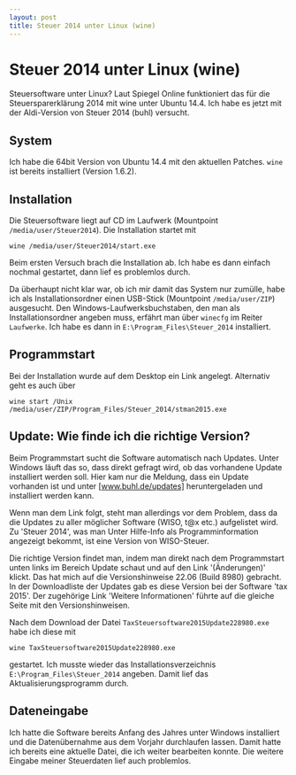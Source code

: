 ```yaml
---
layout: post
title: Steuer 2014 unter Linux (wine)
---
```

# Steuer 2014 unter Linux (wine)
Steuersoftware unter Linux? Laut Spiegel Online funktioniert das für die
Steuersparerklärung 2014 mit wine unter Ubuntu 14.4. Ich habe es jetzt
mit der Aldi-Version von Steuer 2014 (buhl) versucht.

## System
Ich habe die 64bit Version von Ubuntu 14.4 mit den aktuellen Patches.
`wine` ist bereits installiert (Version 1.6.2).

## Installation
Die Steuersoftware liegt auf CD im Laufwerk (Mountpoint
`/media/user/Steuer2014`). Die Installation startet mit

```
wine /media/user/Steuer2014/start.exe 
```

Beim ersten Versuch brach die Installation ab. Ich habe es dann einfach
nochmal gestartet, dann lief es problemlos durch.

Da überhaupt nicht klar war, ob ich mir damit das System nur zumülle,
habe ich als Installationsordner einen USB-Stick (Mountpoint
`/media/user/ZIP`) ausgesucht. Den Windows-Laufwerksbuchstaben, den man
als Installationsordner angeben muss, erfährt man über `winecfg` im
Reiter `Laufwerke`. Ich habe es dann in `E:\Program_Files\Steuer_2014`
installiert.

## Programmstart
Bei der Installation wurde auf dem Desktop ein Link angelegt. Alternativ
geht es auch über

```
wine start /Unix /media/user/ZIP/Program_Files/Steuer_2014/stman2015.exe
```

## Update: Wie finde ich die richtige Version?
Beim Programmstart sucht die Software automatisch nach Updates. Unter
Windows läuft das so, dass direkt gefragt wird, ob das vorhandene Update
installiert werden soll. Hier kam nur die Meldung, dass ein Update
vorhanden ist und unter [www.buhl.de/updates] heruntergeladen und
installiert werden kann.

Wenn man dem Link folgt, steht man allerdings vor dem Problem, dass da
die Updates zu aller möglicher Software (WISO, t@x etc.) aufgelistet
wird. Zu 'Steuer 2014', was man Unter Hilfe-Info als Programminformation
angezeigt bekommt, ist eine Version von WISO-Steuer.

Die richtige Version findet man, indem man direkt nach dem Programmstart
unten links im Bereich Update schaut und auf den Link '(Änderungen)'
klickt. Das hat mich auf die Versionshinweise 22.06 (Build 8980)
gebracht. In der Downloadliste der Updates gab es diese Version bei der
Software 'tax 2015'. Der zugehörige Link 'Weitere Informationen' führte
auf die gleiche Seite mit den Versionshinweisen.

Nach dem Download der Datei `TaxSteuersoftware2015Update228980.exe` habe
ich diese mit 

```
wine TaxSteuersoftware2015Update228980.exe 
```

gestartet. Ich musste wieder das Installationsverzeichnis
`E:\Program_Files\Steuer_2014` angeben. Damit lief das
Aktualisierungsprogramm durch.

## Dateneingabe
Ich hatte die Software bereits Anfang des Jahres unter Windows
installiert und die Datenübernahme aus dem Vorjahr durchlaufen lassen.
Damit hatte ich bereits eine aktuelle Datei, die ich weiter bearbeiten
konnte. Die weitere Eingabe meiner Steuerdaten lief auch problemlos.
